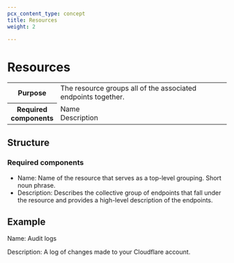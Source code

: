 ```yaml
---
pcx_content_type: concept
title: Resources
weight: 2

---
```


# Resources

<table>
  <tr>
    <th style="width:20%">Purpose</th>
    <td>The resource groups all of the associated endpoints together.</td>
  </tr>
  <tr>
    <th>Required components</th>
    <td>Name<br/>Description</td>
  </tr>
</table>

## Structure

### Required components

+ Name: Name of the resource that serves as a top-level grouping. Short noun phrase.
+ Description: Describes the collective group of endpoints that fall under the resource and provides a high-level description of the endpoints.

## Example

Name: Audit logs

Description: A log of changes made to your Cloudflare account.
